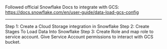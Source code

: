 Followed official Snowflake Docs to integrate with GCS:
https://docs.snowflake.com/en/user-guide/data-load-gcs-config

---

Step 1: Create a Cloud Storage integration in Snowflake
Step 2: Create Stages To Load Data Into Snowflake
Step 3: Create Role and map role to service account. Give Service Account permissions to interact with GCS bucket.
